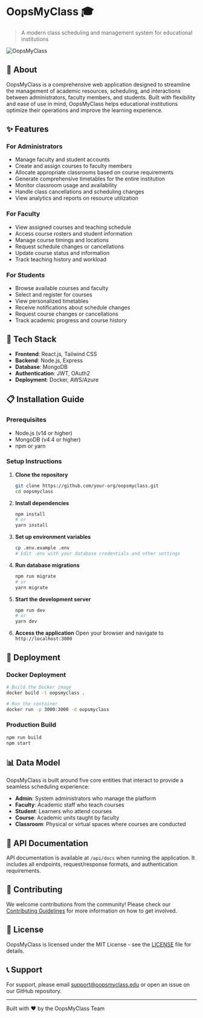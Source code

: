 # OopsMyClass 🎓

> A modern class scheduling and management system for educational institutions

![OopsMyClass](https://api.placeholder.com/800/200)

## 📌 About

OopsMyClass is a comprehensive web application designed to streamline the management of academic resources, scheduling, and interactions between administrators, faculty members, and students. Built with flexibility and ease of use in mind, OopsMyClass helps educational institutions optimize their operations and improve the learning experience.

## ✨ Features

### For Administrators
- Manage faculty and student accounts
- Create and assign courses to faculty members
- Allocate appropriate classrooms based on course requirements
- Generate comprehensive timetables for the entire institution
- Monitor classroom usage and availability
- Handle class cancellations and scheduling changes
- View analytics and reports on resource utilization

### For Faculty
- View assigned courses and teaching schedule
- Access course rosters and student information
- Manage course timings and locations
- Request schedule changes or cancellations
- Update course status and information
- Track teaching history and workload

### For Students
- Browse available courses and faculty
- Select and register for courses
- View personalized timetables
- Receive notifications about schedule changes
- Request course changes or cancellations
- Track academic progress and course history

## 🔧 Tech Stack

- **Frontend**: React.js, Tailwind CSS
- **Backend**: Node.js, Express
- **Database**: MongoDB
- **Authentication**: JWT, OAuth2
- **Deployment**: Docker, AWS/Azure

## 📋 Installation Guide

### Prerequisites
- Node.js (v14 or higher)
- MongoDB (v4.4 or higher)
- npm or yarn

### Setup Instructions

1. **Clone the repository**
   ```bash
   git clone https://github.com/your-org/oopsmyclass.git
   cd oopsmyclass
   ```

2. **Install dependencies**
   ```bash
   npm install
   # or
   yarn install
   ```

3. **Set up environment variables**
   ```bash
   cp .env.example .env
   # Edit .env with your database credentials and other settings
   ```

4. **Run database migrations**
   ```bash
   npm run migrate
   # or
   yarn migrate
   ```

5. **Start the development server**
   ```bash
   npm run dev
   # or
   yarn dev
   ```

6. **Access the application**
   Open your browser and navigate to `http://localhost:3000`

## 🚀 Deployment

### Docker Deployment
```bash
# Build the Docker image
docker build -t oopsmyclass .

# Run the container
docker run -p 3000:3000 -d oopsmyclass
```

### Production Build
```bash
npm run build
npm start
```

## 📊 Data Model

OopsMyClass is built around five core entities that interact to provide a seamless scheduling experience:

- **Admin**: System administrators who manage the platform
- **Faculty**: Academic staff who teach courses
- **Student**: Learners who attend courses
- **Course**: Academic units taught by faculty
- **Classroom**: Physical or virtual spaces where courses are conducted

## 🔄 API Documentation

API documentation is available at `/api/docs` when running the application. It includes all endpoints, request/response formats, and authentication requirements.

## 🤝 Contributing

We welcome contributions from the community! Please check our [Contributing Guidelines](CONTRIBUTING.md) for more information on how to get involved.

## 📄 License

OopsMyClass is licensed under the MIT License - see the [LICENSE](LICENSE) file for details.

## 📞 Support

For support, please email support@oopsmyclass.edu or open an issue on our GitHub repository.

---

Built with ❤️ by the OopsMyClass Team
